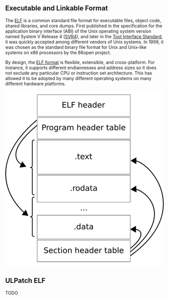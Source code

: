 
## Executable and Linkable Format

The [ELF](https://en.wikipedia.org/wiki/Executable_and_Linkable_Format) is a common standard file format for executable files, object code, shared libraries, and core dumps. First published in the specification for the application binary interface (ABI) of the Unix operating system version named System V Release 4 ([SVR4](https://www.sco.com/developers/devspecs/gabi41.pdf)), and later in the [Tool Interface Standard](https://refspecs.linuxbase.org/elf/elf.pdf), it was quickly accepted among different vendors of Unix systems. In 1999, it was chosen as the standard binary file format for Unix and Unix-like systems on x86 processors by the 86open project.

By design, the [ELF format](https://refspecs.linuxbase.org/elf/elf.pdf) is flexible, extensible, and cross-platform. For instance, it supports different endiannesses and address sizes so it does not exclude any particular CPU or instruction set architecture. This has allowed it to be adopted by many different operating systems on many different hardware platforms.

![ELF Layout](images/Elf-layout--en.svg.png)


## ULPatch ELF

TODO
